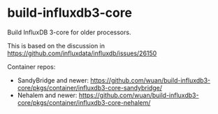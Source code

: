 # build-influxdb3-core

Build InfluxDB 3-core for older processors.

This is based on the discussion in https://github.com/influxdata/influxdb/issues/26150

Container repos:
  * SandyBridge and newer: https://github.com/wuan/build-influxdb3-core/pkgs/container/influxdb3-core-sandybridge/
  * Nehalem and newer: https://github.com/wuan/build-influxdb3-core/pkgs/container/influxdb3-core-nehalem/
